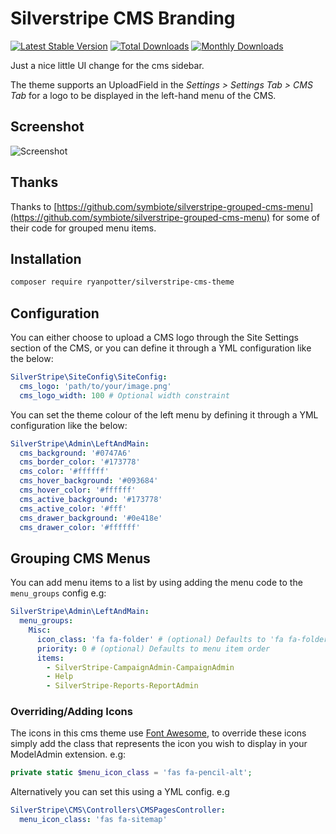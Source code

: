 # Silverstripe CMS Branding

[![Latest Stable Version](https://poser.pugx.org/ryanpotter/silverstripe-cms-theme/v/stable)](https://packagist.org/packages/ryanpotter/silverstripe-cms-theme)
[![Total Downloads](https://poser.pugx.org/ryanpotter/silverstripe-cms-theme/downloads)](https://packagist.org/packages/ryanpotter/silverstripe-cms-theme)
[![Monthly Downloads](https://poser.pugx.org/ryanpotter/silverstripe-cms-theme/d/monthly)](https://packagist.org/packages/ryanpotter/silverstripe-cms-theme)

Just a nice little UI change for the cms sidebar.

The theme supports an UploadField in the *Settings > Settings Tab > CMS Tab* for a logo to be displayed in the left-hand menu of the CMS.


Screenshot
----------

![Screenshot](https://github.com/Rhym/silverstripe-cms-theme/blob/master/screenshot.png)

## Thanks

Thanks to [https://github.com/symbiote/silverstripe-grouped-cms-menu](https://github.com/symbiote/silverstripe-grouped-cms-menu) for some of their code for grouped menu items.

## Installation

```bash
composer require ryanpotter/silverstripe-cms-theme
```
## Configuration

You can either choose to upload a CMS logo through the Site Settings section of the CMS, or you can define it through a YML configuration like the below:

```yml
SilverStripe\SiteConfig\SiteConfig:
  cms_logo: 'path/to/your/image.png'
  cms_logo_width: 100 # Optional width constraint
```

You can set the theme colour of the left menu by defining it through a YML configuration like the below:

```yml
SilverStripe\Admin\LeftAndMain:
  cms_background: '#0747A6'
  cms_border_color: '#173778'
  cms_color: '#ffffff'
  cms_hover_background: '#093684'
  cms_hover_color: '#ffffff'
  cms_active_background: '#173778'
  cms_active_color: '#fff'
  cms_drawer_background: '#0e418e'
  cms_drawer_color: '#ffffff'
```

## Grouping CMS Menus

You can add menu items to a list by using adding the menu code to the `menu_groups` config e.g:

```yml
SilverStripe\Admin\LeftAndMain:
  menu_groups:
    Misc:
      icon_class: 'fa fa-folder' # (optional) Defaults to 'fa fa-folder'
      priority: 0 # (optional) Defaults to menu item order
      items:
        - SilverStripe-CampaignAdmin-CampaignAdmin
        - Help
        - SilverStripe-Reports-ReportAdmin
```

### Overriding/Adding Icons

The icons in this cms theme use [Font Awesome](https://fontawesome.com), to override these icons simply add the class that represents the icon you wish to display in your ModelAdmin extension. e.g:

```php
private static $menu_icon_class = 'fas fa-pencil-alt';
```

Alternatively you can set this using a YML config. e.g

```yml
SilverStripe\CMS\Controllers\CMSPagesController:
  menu_icon_class: 'fas fa-sitemap'
```
